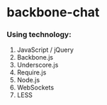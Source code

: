 backbone-chat
=============
<h3>Using technology:</h3>

1. JavaScript / jQuery
2. Backbone.js
3. Underscore.js
4. Require.js
5. Node.js
6. WebSockets
7. LESS

